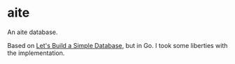 # aite

An aite database.

Based on [Let's Build a Simple Database][1], but in Go. I took some liberties
with the implementation.

[1]: https://cstack.github.io/db_tutorial/
